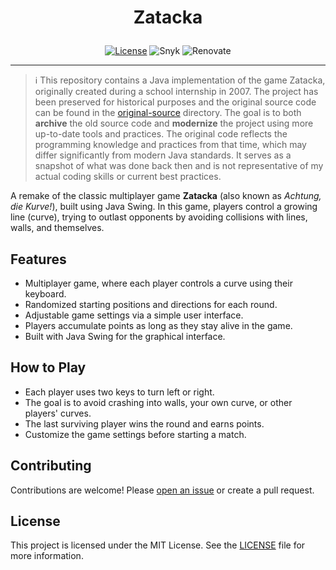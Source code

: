 <h1><p align="center">Zatacka</p></h1>

<p align="center">
  <a href="./LICENSE"><img src="https://img.shields.io/badge/license-MIT-yellow?style=flat-square" alt="License"></a>
  <img src="https://img.shields.io/badge/snyk-monitored-4C4A73?logo=snyk&style=flat-square" alt="Snyk">
  <img src="https://img.shields.io/badge/renovate-enabled-brightgreen?logo=renovate&style=flat-square" alt="Renovate">
</p>

---

> :information_source: This repository contains a Java implementation of the game Zatacka, originally created during a school internship in 2007. The project has been preserved for historical purposes and the original source code can be found in the [original-source](#original-source) directory. The goal is to both **archive** the old source code and **modernize** the project using more up-to-date tools and practices. The original code reflects the programming knowledge and practices from that time, which may differ significantly from modern Java standards. It serves as a snapshot of what was done back then and is not representative of my actual coding skills or current best practices.


A remake of the classic multiplayer game **Zatacka** (also known as _Achtung, die Kurve!_), built using Java Swing. In this game, players control a growing line (curve), trying to outlast opponents by avoiding collisions with lines, walls, and themselves.


## Features
- Multiplayer game, where each player controls a curve using their keyboard.
- Randomized starting positions and directions for each round.
- Adjustable game settings via a simple user interface.
- Players accumulate points as long as they stay alive in the game.
- Built with Java Swing for the graphical interface.


## How to Play
- Each player uses two keys to turn left or right.
- The goal is to avoid crashing into walls, your own curve, or other players' curves.
- The last surviving player wins the round and earns points.
- Customize the game settings before starting a match.


## Contributing
Contributions are welcome! Please [open an issue](https://github.com/drachenpapa/zatacka/issues/new/choose) or create a pull request.


## License
This project is licensed under the MIT License. See the [LICENSE](LICENSE) file for more information.
